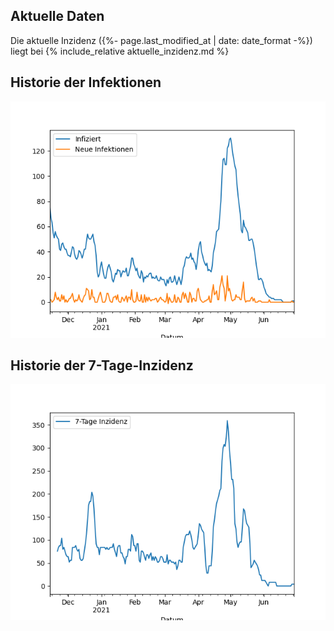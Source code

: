 
## Aktuelle Daten

Die aktuelle Inzidenz ({%- page.last_modified_at | date: date_format -%}) liegt bei {% include_relative aktuelle_inzidenz.md %}

## Historie der Infektionen

![Corona-Infektionen in Stutensee](infektionen.png)

## Historie der 7-Tage-Inzidenz

![7-Tage-Inzidenz in Stutensee](inzidenz.png)
